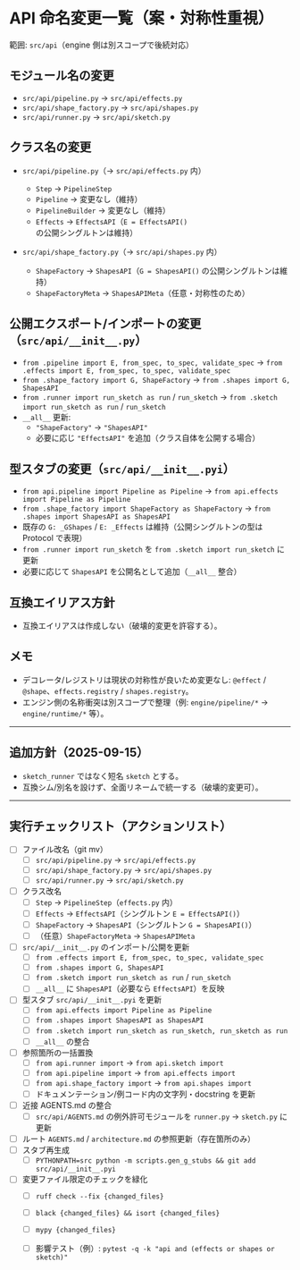 # API 命名変更一覧（案・対称性重視）

範囲: `src/api`（engine 側は別スコープで後続対応）

## モジュール名の変更
- `src/api/pipeline.py` → `src/api/effects.py`
- `src/api/shape_factory.py` → `src/api/shapes.py`
- `src/api/runner.py` → `src/api/sketch.py`

## クラス名の変更
- `src/api/pipeline.py`（→ `src/api/effects.py` 内）
  - `Step` → `PipelineStep`
  - `Pipeline` → 変更なし（維持）
  - `PipelineBuilder` → 変更なし（維持）
  - `Effects` → `EffectsAPI`（`E = EffectsAPI()` の公開シングルトンは維持）

- `src/api/shape_factory.py`（→ `src/api/shapes.py` 内）
  - `ShapeFactory` → `ShapesAPI`（`G = ShapesAPI()` の公開シングルトンは維持）
  - `ShapeFactoryMeta` → `ShapesAPIMeta`（任意・対称性のため）

## 公開エクスポート/インポートの変更（`src/api/__init__.py`）
- `from .pipeline import E, from_spec, to_spec, validate_spec`
  → `from .effects import E, from_spec, to_spec, validate_spec`
- `from .shape_factory import G, ShapeFactory`
  → `from .shapes import G, ShapesAPI`
- `from .runner import run_sketch as run` / `run_sketch`
  → `from .sketch import run_sketch as run` / `run_sketch`
- `__all__` 更新:
  - `"ShapeFactory"` → `"ShapesAPI"`
  - 必要に応じ `"EffectsAPI"` を追加（クラス自体を公開する場合）

## 型スタブの変更（`src/api/__init__.pyi`）
- `from api.pipeline import Pipeline as Pipeline`
  → `from api.effects import Pipeline as Pipeline`
- `from .shape_factory import ShapeFactory as ShapeFactory`
  → `from .shapes import ShapesAPI as ShapesAPI`
- 既存の `G: _GShapes` / `E: _Effects` は維持（公開シングルトンの型は Protocol で表現）
- `from .runner import run_sketch` を `from .sketch import run_sketch` に更新
- 必要に応じて `ShapesAPI` を公開名として追加（`__all__` 整合）

## 互換エイリアス方針
- 互換エイリアスは作成しない（破壊的変更を許容する）。

## メモ
- デコレータ/レジストリは現状の対称性が良いため変更なし: `@effect` / `@shape`、`effects.registry` / `shapes.registry`。
- エンジン側の名称衝突は別スコープで整理（例: `engine/pipeline/*` → `engine/runtime/*` 等）。

---

## 追加方針（2025-09-15）
- `sketch_runner` ではなく短名 `sketch` とする。
- 互換シム/別名を設けず、全面リネームで統一する（破壊的変更可）。

---

## 実行チェックリスト（アクションリスト）
- [ ] ファイル改名（git mv）
  - [ ] `src/api/pipeline.py` → `src/api/effects.py`
  - [ ] `src/api/shape_factory.py` → `src/api/shapes.py`
  - [ ] `src/api/runner.py` → `src/api/sketch.py`
- [ ] クラス改名
  - [ ] `Step` → `PipelineStep`（`effects.py` 内）
  - [ ] `Effects` → `EffectsAPI`（シングルトン `E = EffectsAPI()`）
  - [ ] `ShapeFactory` → `ShapesAPI`（シングルトン `G = ShapesAPI()`）
  - [ ] （任意）`ShapeFactoryMeta` → `ShapesAPIMeta`
- [ ] `src/api/__init__.py` のインポート/公開を更新
  - [ ] `from .effects import E, from_spec, to_spec, validate_spec`
  - [ ] `from .shapes import G, ShapesAPI`
  - [ ] `from .sketch import run_sketch as run` / `run_sketch`
  - [ ] `__all__` に `ShapesAPI`（必要なら `EffectsAPI`）を反映
- [ ] 型スタブ `src/api/__init__.pyi` を更新
  - [ ] `from api.effects import Pipeline as Pipeline`
  - [ ] `from .shapes import ShapesAPI as ShapesAPI`
  - [ ] `from .sketch import run_sketch as run_sketch, run_sketch as run`
  - [ ] `__all__` の整合
- [ ] 参照箇所の一括置換
  - [ ] `from api.runner import` → `from api.sketch import`
  - [ ] `from api.pipeline import` → `from api.effects import`
  - [ ] `from api.shape_factory import` → `from api.shapes import`
  - [ ] ドキュメンテーション/例コード内の文字列・docstring を更新
- [ ] 近接 AGENTS.md の整合
  - [ ] `src/api/AGENTS.md` の例外許可モジュールを `runner.py` → `sketch.py` に更新
- [ ] ルート `AGENTS.md` / `architecture.md` の参照更新（存在箇所のみ）
- [ ] スタブ再生成
  - [ ] `PYTHONPATH=src python -m scripts.gen_g_stubs && git add src/api/__init__.pyi`
- [ ] 変更ファイル限定のチェックを緑化
  - [ ] `ruff check --fix {changed_files}`
  - [ ] `black {changed_files} && isort {changed_files}`
  - [ ] `mypy {changed_files}`
  - [ ] 影響テスト（例）: `pytest -q -k "api and (effects or shapes or sketch)"`

